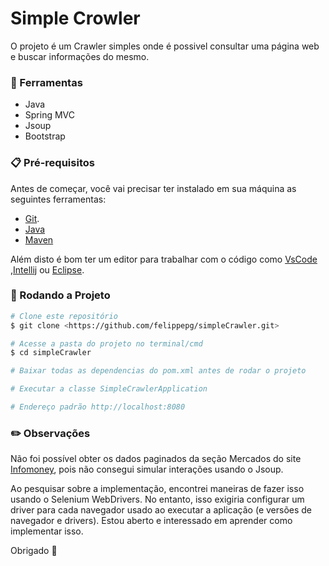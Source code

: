 # Simple Crowler
O projeto é um Crawler simples onde é possivel consultar uma página web e buscar informações do mesmo.

### 🔨 Ferramentas

- Java
- Spring MVC
- Jsoup
- Bootstrap

### 📋 Pré-requisitos

Antes de começar, você vai precisar ter instalado em sua máquina as seguintes ferramentas:
- [Git](https://git-scm.com).
- [Java](https://www.oracle.com/br/java/technologies/downloads/)
- [Maven](https://maven.apache.org/)

Além disto é bom ter um editor para trabalhar com o código como [VsCode](https://code.visualstudio.com/)
,[Intellij](https://www.jetbrains.com/pt-br/idea/) ou [Eclipse](https://www.eclipse.org/downloads/).

### 🎲 Rodando a Projeto

```bash
# Clone este repositório
$ git clone <https://github.com/felippepg/simpleCrawler.git>

# Acesse a pasta do projeto no terminal/cmd
$ cd simpleCrawler

# Baixar todas as dependencias do pom.xml antes de rodar o projeto

# Executar a classe SimpleCrawlerApplication

# Endereço padrão http://localhost:8080
```

### ✏️ Observações 
Não foi possível obter os dados paginados da seção Mercados do site [Infomoney](https://www.infomoney.com.br/mercados/), pois não consegui simular interações usando o Jsoup.

Ao pesquisar sobre a implementação, encontrei maneiras de fazer isso usando o Selenium WebDrivers. No entanto, isso exigiria configurar
um driver para cada navegador usado ao executar a aplicação (e versões de navegador e drivers). Estou aberto e interessado em aprender como implementar isso.

Obrigado 🙏


